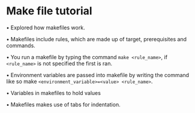 # Make file tutorial


•	Explored how makefiles work.

•	Makefiles include rules, which are made up of target, prerequisites and commands.

•	You run a makefile by typing the command `make <rule_name>`, if `<rule_name>` is not  specified the first is ran.

•	Environment variables are passed into makefile by writing the command like so make `<environment_variable>=<value> <rule_name>`.

•	Variables in makefiles to hold values

•	Makefiles makes use of tabs for indentation.
